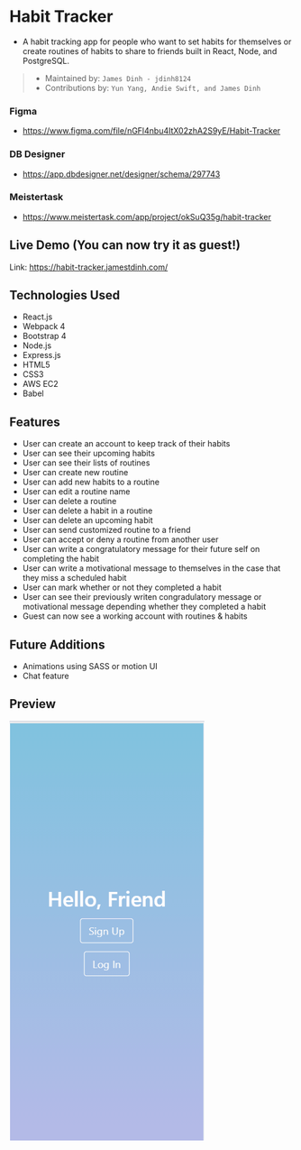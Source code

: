 # Habit Tracker
- A habit tracking app for people who want to set habits for themselves or create routines of habits to share to friends built in React, Node, and PostgreSQL.

> - Maintained by: `James Dinh - jdinh8124`
> - Contributions by: `Yun Yang, Andie Swift, and James Dinh`

### Figma
- https://www.figma.com/file/nGFl4nbu4ItX02zhA2S9yE/Habit-Tracker

### DB Designer
- https://app.dbdesigner.net/designer/schema/297743

### Meistertask
- https://www.meistertask.com/app/project/okSuQ35g/habit-tracker

## Live Demo (You can now try it as guest!)
Link: https://habit-tracker.jamestdinh.com/

## Technologies Used
- React.js
- Webpack 4
- Bootstrap 4
- Node.js
- Express.js
- HTML5
- CSS3
- AWS EC2
- Babel

## Features
- User can create an account to keep track of their habits
- User can see their upcoming habits
- User can see their lists of routines
- User can create new routine
- User can add new habits to a routine
- User can edit a routine name
- User can delete a routine
- User can delete a habit in a routine
- User can delete an upcoming habit
- User can send customized routine to a friend
- User can accept or deny a routine from another user
- User can write a congratulatory message for their future self on completing the habit
- User can write a motivational message to themselves in the case that they miss a scheduled habit
- User can mark whether or not they completed a habit
- User can see their previously writen congradulatory message or motivational message depending whether they completed a habit
- Guest can now see a working account with routines & habits

## Future Additions
- Animations using SASS or motion UI
- Chat feature

## Preview
![Screenshot of App](server/public/images/habit-tracker.gif)
